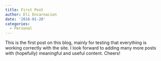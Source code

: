 ```yaml
---
title: First Post
author: Eli Encarnacion
date: '2018-01-20'
categories:
  - Personal
---
```


This is the first post on this blog, mainly for testing that everything is working correctly with the site. I look forward to adding many more posts with (hopefully) meaningful and useful content. Cheers!